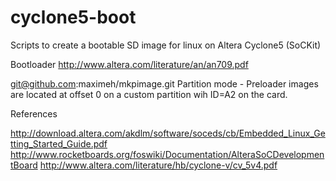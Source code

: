 # cyclone5-boot
Scripts to create a bootable SD image for linux on Altera Cyclone5 (SoCKit)


Bootloader
http://www.altera.com/literature/an/an709.pdf

git@github.com:maximeh/mkpimage.git
Partition mode - Preloader images are located at offset 0 on a custom partition wih ID=A2 on the card.

References

http://download.altera.com/akdlm/software/soceds/cb/Embedded_Linux_Getting_Started_Guide.pdf
http://www.rocketboards.org/foswiki/Documentation/AlteraSoCDevelopmentBoard
http://www.altera.com/literature/hb/cyclone-v/cv_5v4.pdf
